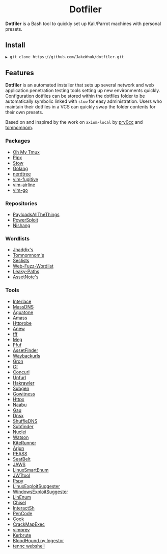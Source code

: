 <h1 align="center">
Dotfiler
</h1>

**Dotfiler** is a Bash tool to quickly set up Kali/Parrot machines with personal presets.

## Install
```bash
▶ git clone https://github.com/JakeWnuk/dotfiler.git
```

## Features
**Dotfiler** is an automated installer that sets up several network and web application penetration testing tools setting up new environments quickly. Configuration dotfiles can be stored within the dotfiles folder to be automatically symbolic linked with `stow` for easy administration. Users who maintain their dotfiles in a VCS can quickly swap the folder contents for their own presets.

Based on and inspired by the work on `axiom-local` by [pry0cc](https://github.com/pry0cc) and [tomnomnom](https://github.com/tomnomnom/dotfiles).

### Packages
- [Oh My Tmux](https://github.com/gpakosz/.tmux)
- [Pipx](https://github.com/pipxproject/pipx)
- [Stow](https://www.gnu.org/software/stow/)
- [Golang](https://golang.org/)
- [nerdtree](https://github.com/preservim/nerdtree)
- [vim-fugitive](https://github.com/tpope/vim-fugitive)
- [vim-airline](https://github.com/vim-airline/vim-airline)
- [vim-go](https://github.com/fatih/vim-go)

### Repositories
- [PayloadsAllTheThings](https://github.com/swisskyrepo/PayloadsAllTheThings)
- [PowerSploit](https://github.com/PowerShellMafia/PowerSploit)
- [Nishang](https://github.com/samratashok/nishang)

### Wordlists
- [Jhaddix's](https://gist.github.com/jhaddix/f64c97d0863a78454e44c2f7119c2a6a)
- [Tomnomnom's](https://gist.github.com/tomnomnom/57af04c3422aac8c6f04451a4c1daa51)
- [Seclists](https://github.com/danielmiessler/SecLists.git)
- [Web-Fuzz-Wordlist](https://github.com/kaimi-io/web-fuzz-wordlists)
- [Leaky-Paths](https://github.com/ayoubfathi/leaky-paths)
- [AssetNote's](https://wordlists.assetnote.io/)

### Tools
- [Interlace](https://github.com/codingo/Interlace)
- [MassDNS](https://github.com/blechschmidt/massdns)
- [Aquatone](https://github.com/michenriksen/aquatone)
- [Amass](https://github.com/OWASP/Amass)
- [Httprobe](https://github.com/tomnomnom/httprobe)
- [Anew](https://github.com/tomnomnom/anew)
- [fff](https://github.com/tomnomnom/fff)
- [Meg](https://github.com/tomnomnom/meg)
- [Ffuf](https://github.com/ffuf/ffuf)
- [AssetFinder](https://github.com/tomnomnom/assetfinder)
- [Waybackurls](https://github.com/tomnomnom/waybackurls)
- [Gron](https://github.com/tomnomnom/gron)
- [Gf](https://github.com/tomnomnom/gf)
- [Concurl](https://github.com/tomnomnom/hacks/concurl)
- [Unfurl](https://github.com/tomnomnom/unfurl)
- [Hakrawler](https://github.com/hakluke/hakrawler)
- [Subgen](https://github.com/pry0cc/subgen)
- [Gowitness](https://github.com/sensepost/gowitness)
- [Httpx](https://github.com/projectdiscovery/httpx)
- [Naabu](https://github.com/projectdiscovery/naabu)
- [Gau](https://github.com/lc/gau)
- [Dnsx](https://github.com/projectdiscovery/dnsx/cmd/dnsx)
- [ShuffleDNS](https://github.com/projectdiscovery/shuffledns)
- [Subfinder](https://github.com/projectdiscovery/subfinder)
- [Nuclei](https://github.com/projectdiscovery/nuclei)
- [Watson](https://github.com/rasta-mouse/watson)
- [KiteRunner](https://github.com/assetnote/kiterunner)
- [Arjun](https://github.com/s0md3v/Arjun)
- [PEASS](https://github.com/carlospolop/privilege-escalation-awesome-scripts-suite)
- [SeatBelt](https://github.com/GhostPack/Seatbelt)
- [JAWS](https://github.com/411Hall/JAWS)
- [LinuxSmartEnum](https://github.com/diego-treitos/linux-smart-enumeration)
- [JWTtool](https://github.com/ticarpi/jwt_tool)
- [Pspy](https://github.com/DominicBreuker/pspy)
- [LinuxExploitSuggester](https://github.com/mzet-/linux-exploit-suggester)
- [WindowsExploitSuggester](https://github.com/AonCyberLabs/Windows-Exploit-Suggester)
- [LinEnum](https://github.com/rebootuser/LinEnum)
- [Chisel](https://github.com/jpillora/chisel)
- [InteractSh](https://github.com/projectdiscovery/interactsh/cmd/interactsh-client)
- [PenCode](https://github.com/ffuf/pencode/cmd/pencode)
- [Cook](https://github.com/giteshnxtlvl/cook)
- [CrackMapExec](https://github.com/byt3bl33d3r/CrackMapExec)
- [vimprev](https://github.com/tomnomnom)
- [Kerbrute](https://github.com/ropnop/kerbrute)
- [BloodHound.py Ingestor](https://github.com/fox-it/BloodHound.py)
- [tennc webshell](https://github.com/tennc/webshell)
